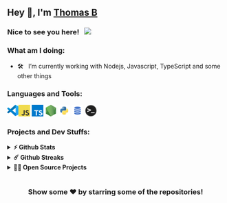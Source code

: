 
## Hey 👋, I'm [Thomas B](https://github.com/Korben85/)
<!--
[![Linkedin Badge](https://img.shields.io/badge/-LinkedIn-0e76a8?style=flat-square&logo=Linkedin&logoColor=white)](https://linkedin.com/in/USERNAME)
[![Website Badge](https://img.shields.io/badge/Website-3b5998?style=flat-square&logo=google-chrome&logoColor=white)](https://USERNAME.github.io/)
[![Twitter Badge](https://img.shields.io/badge/-Twitter-00acee?style=flat-square&logo=Twitter&logoColor=white)](https://twitter.com/USERNAME)
-->
### Nice to see you here! &nbsp; ![](https://visitor-badge.glitch.me/badge?page_id=Korben85.Korben85&style=flat-square&color=0088cc)

<!--
Add smth about me...
-->

### What am I doing:

- 🛠 &nbsp; I’m currently working with Nodejs, Javascript, TypeScript and some other things

<!--
### My Absolute Favorites:

- 💻 &nbsp; I love exploring new tech 
-->

### Languages and Tools:
<code><img align="left" alt="Visual Studio Code" width="26px" src="https://raw.githubusercontent.com/github/explore/80688e429a7d4ef2fca1e82350fe8e3517d3494d/topics/visual-studio-code/visual-studio-code.png" /></code>
<code><img height="27" src="https://raw.githubusercontent.com/github/explore/80688e429a7d4ef2fca1e82350fe8e3517d3494d/topics/javascript/javascript.png" alt="javascript"></code>
<code><img height="27" src="https://raw.githubusercontent.com/github/explore/80688e429a7d4ef2fca1e82350fe8e3517d3494d/topics/typescript/typescript.png" alt="typescript"></code>
<code><img height="27" src="https://raw.githubusercontent.com/github/explore/80688e429a7d4ef2fca1e82350fe8e3517d3494d/topics/nodejs/nodejs.png" alt="nodejs"></code>
<code><img height="27" src="https://raw.githubusercontent.com/github/explore/80688e429a7d4ef2fca1e82350fe8e3517d3494d/topics/python/python.png" alt="python"></code>
<code><img height="27" src="https://raw.githubusercontent.com/github/explore/80688e429a7d4ef2fca1e82350fe8e3517d3494d/topics/sql/sql.png" alt="sql"></code>
<code><img height="27" src="https://raw.githubusercontent.com/github/explore/80688e429a7d4ef2fca1e82350fe8e3517d3494d/topics/terminal/terminal.png" alt="terminal"></code>

### Projects and Dev Stuffs:

<details>	
  <summary><b>⚡ Github Stats</b></summary>

  <br />
  <img height="180em" src="https://github-readme-stats.vercel.app/api?username=Korben85&show_icons=true&hide_border=true&&count_private=true&include_all_commits=true" />
  <img height="180em" src="https://github-readme-stats.vercel.app/api/top-langs/?username=Korben85&exclude_repo=KNN-Image-Classification&show_icons=true&hide_border=true&layout=compact&langs_count=8"/>
</details>

<details>	
  <summary><b>☄️ Github Streaks</b></summary>

  <br />
  <img height="180em" src="https://github-readme-streak-stats.herokuapp.com/?user=Korben85&hide_border=true" />
</details>

<details>
  <summary><b>🧑‍🚀 Open Source Projects</b></summary>

  <br />
  <table>
    <thead align="center">
      <tr border: none;>
        <td><b>💻 Projects</b></td>
        <td><b>🌟 Stars</b></td>
        <td><b>🍴 Forks</b></td>
        <td><b>🐛 Issues</b></td>
        <td><b>🔔 Pull Requests</b></td>
        <td><b>👨‍💻 Language</b></td>
      </tr>
    </thead>
    <tbody>
      <tr>
	      <td><a href="https://github.com/DestinyItemManager/DIM"><b>DestinyItemManager</b></a></td>
        <td><img alt="Stars" src="https://img.shields.io/github/stars/DestinyItemManager/DIM?style=flat-square&labelColor=343b41"/></td>
        <td><img alt="Forks" src="https://img.shields.io/github/forks/DestinyItemManager/DIM?style=flat-square&labelColor=343b41"/></td>
        <td><img alt="Issues" src="https://img.shields.io/github/issues/DestinyItemManager/DIM?style=flat-square"/></td>
        <td><img alt="Pull Requests" src="https://img.shields.io/github/issues-pr/DestinyItemManager/DIM?style=flat-square"/></td>
        <td><img alt="Language" src="https://img.shields.io/github/languages/top/DestinyItemManager/DIM?style=flat-square"/></td>
      </tr>
    </tbody>
  </table>
  <br />
</details>

#

<div align="center">

### Show some ❤️ by starring some of the repositories!

</div>
<!--
**Korben85/Korben85** is a ✨ _special_ ✨ repository because its `README.md` (this file) appears on your GitHub profile.

Here are some ideas to get you started:

- 🔭 I’m currently working on ...
- 🌱 I’m currently learning ...
- 👯 I’m looking to collaborate on ...
- 🤔 I’m looking for help with ...
- 💬 Ask me about ...
- 📫 How to reach me: ...
- 😄 Pronouns: ...
- ⚡ Fun fact: ...
-->
